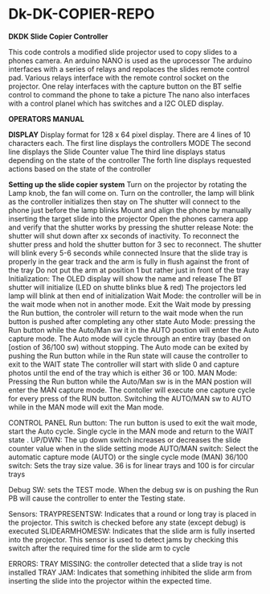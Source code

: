 # Dk-DK-COPIER-REPO

**DKDK Slide Copier Controller**

 This code controls a modified slide projector used to copy slides to a phones camera.
 An arduino NANO is used as the uprocessor
 The arduino interfaces with a series of relays and repolaces the slides remote control pad.
 Various relays interface with the remote control socket on the projector.
 One relay interfaces with the capture button on the BT selfie control to command the phone to take a picture
 The nano also interfaces with a control planel which has switches and a I2C OLED display.

**OPERATORS MANUAL**

**DISPLAY**
  Display format for 128 x 64 pixel display.
  There are 4 lines of 10 characters each.
  The first line displays the controllers MODE
  The second line displays the Slide Counter value
  The third line displays status depending on the state of the controller
  The forth line displays requested actions based on the state of the controller    

**Setting up the slide copier system**
  Turn on the projector by rotating the Lamp knob, the fan will come on.
  Turn on the controller, the lamp will blink as the controller initializes then stay on 
  The shutter will connect to the phone just before the lamp blinks
  Mount and align the phone by manually inserting the target slide into the projector
  Open the phones camera app and verify that the shutter works by pressing the shutter release
  Note: the shutter will shut down after xx seconds of inactivity. 
  To reconnect the shutter press and hold the shutter button for 3 sec to reconnect.
  The shutter will blink every 5-6 seconds while connected
  Insure that the slide tray is properly in the gear track and the arm is fully in flush against the front of the tray
  Do not put the arm at position 1 but rather just in front of the tray
Initialization: 
            The OLED display will show the name and release
            The BT shutter will initialize (LED on shutte blinks blue & red)
            The projectors led lamp will blink at then end of initialization
Wait Mode:  the controller will be in the wait mode when not in another mode. Exit the Wait mode by pressing the Run buttion,
            the controler will return to the wait mode when the run button is pushed after completing any other state
Auto Mode:  pressing the Run button while the Auto/Man sw it in the AUTO postion will enter the Auto capture mode.
            The Auto mode will cycle through an entire tray (based on [ostion of 36/100 sw) without stopping.
            The Auto mode can be exited by pushing the Run button while in the Run state will cause the controller to exit to the WAIT state 
            The controller will start with slide 0 and capture photos until the end of the tray which is either 36 or 100. 
MAN Mode:   Pressing the Run button while the Auto/Man sw is in the MAN postion will enter the MAN capture mode.
            The contoller will execute one capture cycle for every press of the RUN button.
            Switching the AUTO/MAN sw to AUTO while in the MAN mode will exit the Man mode.

CONTROL PANEL
Run button:       The run button is used to exit the wait mode, start the Auto cycle. Single cycle in the MAN mode and return to the WAIT state . 
UP/DWN:           The up down switch increases or decreases the slide counter value when in the slide setting mode
AUTO/MAN switch:  Select the automatic capture mode (AUTO) or the single cycle mode (MAN)
36/100 switch:    Sets the tray size value. 36 is for linear trays and 100 is for circular trays

Debug SW: sets the TEST mode. When the debug sw is on pushing the Run PB will cause the controller to enter the Testing state.

Sensors: 
TRAYPRESENTSW:    Indicates that a round or long tray is placed in the projector.
                  This switch is checked before any state (except debug) is executed
SLIDEARMHOMESW:   Indicates that the slide arm is fully inserted into the projector. 
                  This sensor is used to detect jams by checking this switch after the required time for the slide arm to cycle

ERRORS:
TRAY MISSING: the controller detected that a slide tray is not installed 
TRAY JAM: Indicates that something inhibited the slide arm from inserting the slide into the projector within the expected time. 
